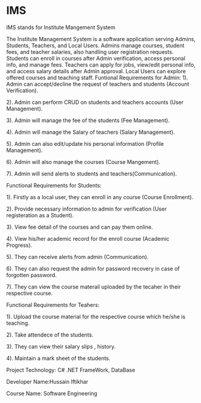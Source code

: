 # IMS
IMS stands for Institute Mangement System

The Institute Management System is a software application serving Admins, Students, Teachers, and Local Users. Admins manage courses, student fees, and teacher salaries, also handling user registration requests. Students can enroll in courses after Admin verification, access personal info, and manage fees. Teachers can apply for jobs, view/edit personal info, and access salary details after Admin approval. Local Users can explore offered courses and teaching staff.
Funtional Requirements for Admin:
1). Admin can accept/decline the request of teachers and students (Account Verification).

2). Admin can perform CRUD on students and teachers accounts (User Management).

3). Admin will manage the fee of the students (Fee Management).

4). Admin will manage the Salary of teachers (Salary Management).

5). Admin can also edit/update his personal information (Profile Management).

6). Admin will also manage the courses (Course Mangement).

7). Admin will send alerts to students and teachers(Communication).

Functional Requirements for Students:

1). Firstly as a local user, they can enroll in any course (Course Enrollment).

2). Provide necessary information to admin for verification (User registeration as a Student).

3). View fee detail of the courses and can pay them online.

4). View his/her academic record for the enroll course (Academic Progress).

5). They can receive alerts from admin (Communication).

6). They can also request the admin for password recovery in case of forgotten password.

7). They can view the course materail uploaded by the tecaher in their respective course.

Functional Requirements for Teahers: 

1). Upload the course material for the respective course which he/she is teaching.

2). Take attendece of the students.

3). They can view their salary slips , history.

4). Maintain a mark sheet of the students.

Project Technology: C# .NET FrameWork, DataBase

Developer Name:Hussain Iftikhar

Course Name: Software Engineering 


